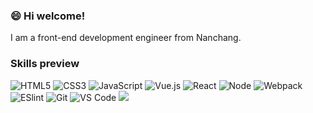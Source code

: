###  😄 Hi welcome!

I am a front-end development engineer from Nanchang. 

### Skills preview

![HTML5](https://img.shields.io/badge/-HTML5-%23E44D27?style=for-the-badge&logo=html5&logoColor=ffffff)
![CSS3](https://img.shields.io/badge/-CSS3-%231572B6?style=for-the-badge&logo=css3)
![JavaScript](https://img.shields.io/badge/-JavaScript-%23F7DF1C?style=for-the-badge&logo=javascript&logoColor=000000&labelColor=%23F7DF1C&color=%23FFCE5A)
![Vue.js](https://img.shields.io/badge/-Vue.js-%232c3e50?style=for-the-badge&logo=Vue.js)
![React](https://img.shields.io/badge/-React-%23282C34?style=for-the-badge&logo=react)
![Node](https://img.shields.io/badge/-NodeJS-%23F05032?style=for-the-badge&logo=Node.js&logoColor=%23ffffff)
![Webpack](https://img.shields.io/badge/-Webpack-%232C3A42?style=for-the-badge&logo=webpack)
![ESlint](https://img.shields.io/badge/-ESLint-%234B32C3?style=for-the-badge&logo=eslint)
![Git](https://img.shields.io/badge/-Git-%23F05032?style=for-the-badge&logo=git&logoColor=%23ffffff)
![VS Code](https://img.shields.io/badge/-VSCode-%23007ACC?style=for-the-badge&logo=visual-studio-code)
![](https://github-readme-stats.vercel.app/api?username=learnin-tap&count_private=true&text_color=718096&show_icons=true&theme=synthwave)
